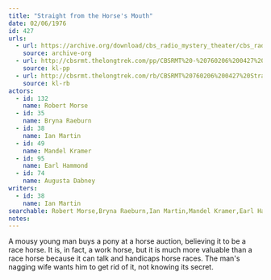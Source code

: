 ```yaml
---
title: "Straight from the Horse's Mouth"
date: 02/06/1976
id: 427
urls: 
  - url: https://archive.org/download/cbs_radio_mystery_theater/cbs_radio_mystery_theater-0401-0450.zip/cbs_radio_mystery_theater-0401-0450%2Fcbsrmt_0427_straight_from_the_horses_mouth.mp3
    source: archive-org
  - url: http://cbsrmt.thelongtrek.com/pp/CBSRMT%20-%20760206%200427%20Straight%20from%20the%20Horse%27s%20Mouth_pp.mp3
    source: kl-pp
  - url: http://cbsrmt.thelongtrek.com/rb/CBSRMT%20760206%200427%20Straight%20From%20the%20Horse%27s%20Mouth_wuwm%20recorded%206_25_76.mp3
    source: kl-rb
actors:  
  - id: 132
    name: Robert Morse  
  - id: 35
    name: Bryna Raeburn  
  - id: 38
    name: Ian Martin  
  - id: 49
    name: Mandel Kramer  
  - id: 95
    name: Earl Hammond  
  - id: 74
    name: Augusta Dabney
writers:  
  - id: 38
    name: Ian Martin
searchable: Robert Morse,Bryna Raeburn,Ian Martin,Mandel Kramer,Earl Hammond,Augusta Dabney Ian Martin
notes:  
---
```

A mousy young man buys a pony at a horse auction, believing it to be a race horse. It is, in fact, a work horse, but it is much more valuable than a race horse because it can talk and handicaps horse races. The man's nagging wife wants him to get rid of it, not knowing its secret.
